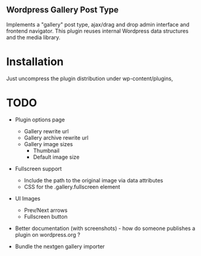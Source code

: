 Wordpress Gallery Post Type
---------------------------

Implements a "gallery" post type, ajax/drag and drop admin interface and frontend navigator.
This plugin reuses internal Wordpress data structures and the media library.

Installation
============

Just uncompress the plugin distribution under wp-content/plugins,

# TODO

* Plugin options page
	* Gallery rewrite url
	* Gallery archive rewrite url
	* Gallery image sizes
		* Thumbnail
		* Default image size

* Fullscreen support
	* Include the path to the original image via data attributes
	* CSS for the .gallery.fullscreen element

* UI Images
	* Prev/Next arrows
	* Fullscreen button

* Better documentation (with screenshots) - how do someone publishes a plugin on wordpress.org ?

* Bundle the nextgen gallery importer